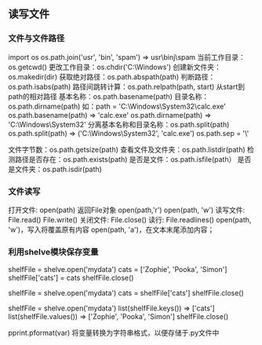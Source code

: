 ## 读写文件
### 文件与文件路径
import os
os.path.join('usr', 'bin', 'spam') => usr\binj\spam
当前工作目录：os.getcwd()
更改工作目录：os.chdir('C:\\Windows')
创建新文件夹：os.makedir(dir)
获取绝对路径：os.path.abspath(path)
判断路径：os.path.isabs(path)
路径间跳转计算：os.path.relpath(path, start) 从start到path的相对路径
基本名称：os.path.basename(path)
目录名称：os.path.dirname(path)
如：path = 'C:\\Windows\\System32\\calc.exe'
os.path.basename(path) => 'calc.exe'
os.path.dirname(path) => 'C:\\Windows\\System32'
分离基本名称和目录名称：os.path.split(path)
os.path.split(path) => ('C:\\Windows\\System32', 'calc.exe')
os.path.sep = '\\'

文件字节数：os.path.getsize(path)
查看文件及文件夹：os.path.listdir(path)
检测路径是否存在：os.path.exists(path)
是否是文件：os.path.isfile(path）
是否是文件夹：os.path.isdir(path)

### 文件读写
打开文件: open(path) 返回File对象 open(path,'r') open(path, 'w')
读写文件: File.read() File.write()
关闭文件: File.close()
读行: File.readlines()
open(path, 'w')，写入将覆盖原有内容
open(path, 'a')，在文本末尾添加内容；

### 利用shelve模块保存变量
shelfFile = shelve.open('mydata')
cats = ['Zophie', 'Pooka', 'Simon']
shelfFile['cats'] = cats
shelfFile.close()

shelfFile = shelve.open('mydata')
cats = shelfFile['cats']
shelfFile.close()

shelfFile = shelve.open('mydata')
list(shelfFile.keys()) => ['cats']
list(shelfFile.values()) => ['Zophie', 'Pooka', 'Simon']
shelfFile.close()

pprint.pformat(var) 将变量转换为字符串格式，以便存储于.py文件中

